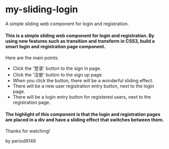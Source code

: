 # my-sliding-login
A simple sliding web component for login and registration.

#### This is a simple sliding web component for login and registration. By using new features such as transition and transform in CSS3, build a smart login and registration page component.

Here are the main points:

 - Click the '登录' button to the sign in page.
 - Click the '注册' button to the sign up page.
 - When you click the button, there will be a wonderful sliding effect.
 - There will be a new user registration entry button, next to the login page.
 - There will be a login entry button for registered users, next to the registration page.
 
 #### The highlight of this component is that the login and registration pages are placed in a div and have a sliding effect that switches between them.
 
 Thanks for watching!
 
 by period9149
